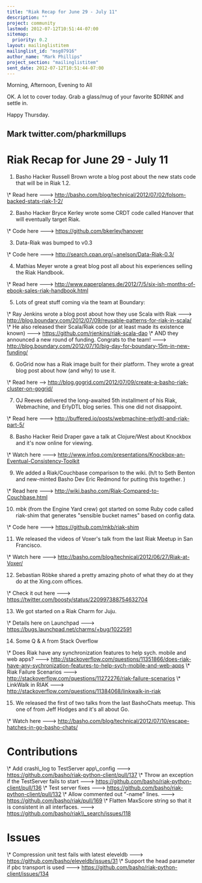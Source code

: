 ```yaml
---
title: "Riak Recap for June 29 - July 11"
description: ""
project: community
lastmod: 2012-07-12T10:51:44-07:00
sitemap:
  priority: 0.2
layout: mailinglistitem
mailinglist_id: "msg07916"
author_name: "Mark Phillips"
project_section: "mailinglistitem"
sent_date: 2012-07-12T10:51:44-07:00
---
```



Morning, Afternoon, Evening to All

OK. A lot to cover today. Grab a glass/mug of your favorite $DRINK and
settle in.

Happy Thursday.

Mark
twitter.com/pharkmillups
-----------------------------------

Riak Recap for June 29 - July 11
========================


1) Basho Hacker Russell Brown wrote a blog post about the new stats code
that will be in Riak 1.2.

\\* Read here ---&gt;
http://basho.com/blog/technical/2012/07/02/folsom-backed-stats-riak-1-2/

2) Basho Hacker Bryce Kerley wrote some CRDT code called Hanover that will
eventually target Riak.

\\* Code here ---&gt; https://github.com/bkerley/hanover

3) Data-Riak was bumped to v0.3

\\* Code here ---&gt; http://search.cpan.org/~anelson/Data-Riak-0.3/

4) Mathias Meyer wrote a great blog post all about his experiences selling
the Riak Handbook.

\\* Read here ---&gt;
http://www.paperplanes.de/2012/7/5/six-ish-months-of-ebook-sales-riak-handbook.html

5) Lots of great stuff coming via the team at Boundary:

\\* Ray Jenkins wrote a blog post about how they use Scala with Riak ---&gt;
http://blog.boundary.com/2012/07/09/reusable-patterns-for-riak-in-scala/
\\* He also released their Scala/Riak code (or at least made its existence
known) ---&gt; https://github.com/rjenkins/riak-scala-dao
\\* AND they announced a new round of funding. Congrats to the team! ---&gt;
http://blog.boundary.com/2012/07/10/big-day-for-boundary-15m-in-new-funding/

6) GoGrid now has a Riak image built for their platform. They wrote a great
blog post about how (and why) to use it.

\\* Read here --&gt;
http://blog.gogrid.com/2012/07/09/create-a-basho-riak-cluster-on-gogrid/

7) OJ Reeves delivered the long-awaited 5th installment of his Riak,
Webmachine, and ErlyDTL blog series. This one did not disappoint.

\\* Read here ---&gt;
http://buffered.io/posts/webmachine-erlydtl-and-riak-part-5/

8) Basho Hacker Reid Draper gave a talk at Clojure/West about Knockbox and
it's now online for viewing.

\\* Watch here ---&gt;
http://www.infoq.com/presentations/Knockbox-an-Eventual-Consistency-Toolkit

9) We added a Riak/Couchbase comparison to the wiki. (h/t to Seth Benton
and new-minted Basho Dev Eric Redmond for putting this together. )

\\* Read here ---&gt; http://wiki.basho.com/Riak-Compared-to-Couchbase.html

10) mbk (from the Engine Yard crew) got started on some Ruby code called
riak-shim that generates "sensible bucket names" based on config data.

\\* Code here ---&gt; https://github.com/mkb/riak-shim

11) We released the videos of Voxer's talk from the last Riak Meetup in San
Francisco.

\\* Watch here ---&gt; http://basho.com/blog/technical/2012/06/27/Riak-at-Voxer/

12) Sebastian Röbke shared a pretty amazing photo of what they do at they
do at the Xing.com offices.

\\* Check it out here ---&gt;
https://twitter.com/boosty/status/220997388754632704

13) We got started on a Riak Charm for Juju.

\\* Details here on Launchpad ---&gt;
https://bugs.launchpad.net/charms/+bug/1022591

14) Some Q & A from Stack Overflow

\\* Does Riak have any synchronization features to help sych. mobile and web
apps? ---&gt;
http://stackoverflow.com/questions/11351866/does-riak-have-any-sychronization-features-to-help-sych-mobile-and-web-apps
\\* Riak Failure Scenarios ---&gt;
http://stackoverflow.com/questions/11272276/riak-failure-scenarios
\\* LinkWalk in RIAK ---&gt;
http://stackoverflow.com/questions/11384068/linkwalk-in-riak

15) We released the first of two talks from the last BashoChats meetup.
This one of from Jeff Hodges and it's all about Go.

\\* Watch here ---&gt;
http://basho.com/blog/technical/2012/07/10/escape-hatches-in-go-basho-chats/

# Contributions

\\* Add crash\\_log to TestServer app\\_config ---&gt;
https://github.com/basho/riak-python-client/pull/137
\\* Throw an exception if the TestServer fails to start ---&gt;
https://github.com/basho/riak-python-client/pull/136
\\* Test server fixes ---&gt;
https://github.com/basho/riak-python-client/pull/132
\\* Allow commented out "-name" lines. ---&gt;
https://github.com/basho/riak/pull/169
\\* Flatten MaxScore string so that it is consistent in all interfaces. ---&gt;
https://github.com/basho/riak\\_search/issues/118

# Issues

\\* Compression unit test fails with latest eleveldb ---&gt;
https://github.com/basho/eleveldb/issues/31
\\* Support the head parameter if pbc transport is used ---&gt;
https://github.com/basho/riak-python-client/issues/134

